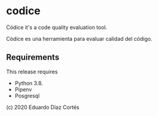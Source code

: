 # codice

Códice it's a code quality evaluation tool.

Códice es una herramienta para evaluar calidad del código.

## Requirements

This release requires 

- Python 3.8.
- Pipenv
- Posgresql


(c) 2020 Eduardo Díaz Cortés
